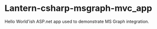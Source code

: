 # Lantern-csharp-msgraph-mvc_app
Hello World'ish ASP.net app used to demonstrate MS Graph integration.
